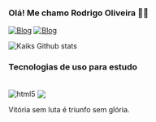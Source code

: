 ### Olá! Me chamo Rodrigo Oliveira ✌🏻


[![Blog](https://img.shields.io/badge/LinkedIn-0077B5?style=for-the-badge&logo=linkedin&logoColor=white)](https.linkedin.com/in/rodrigo-oliveira-740bb2201/)
[![Blog](https://img.shields.io/badge/Instagram-E4405F?style=for-the-badge&logo=instagram&logoColor=white)](https://www.instagram.com/kaiksobreira07/)

![Kaiks Github stats](https://github-readme-stats.vercel.app/api?username=KaikS1&theme=radical)

### Tecnologias de uso para estudo

<div style="display: inline_block"><br/>
<img align="center" alt="html5" src=https://img.shields.io/badge/Python-14354C?style=for-the-badge&logo=python&logoColor=white /> 
<img align="center" src=https://img.shields.io/badge/Microsoft_Excel-217346?style=for-the-badge&logo=microsoft-excel&logoColor=white /> 

Vitória sem luta é triunfo sem glória.
